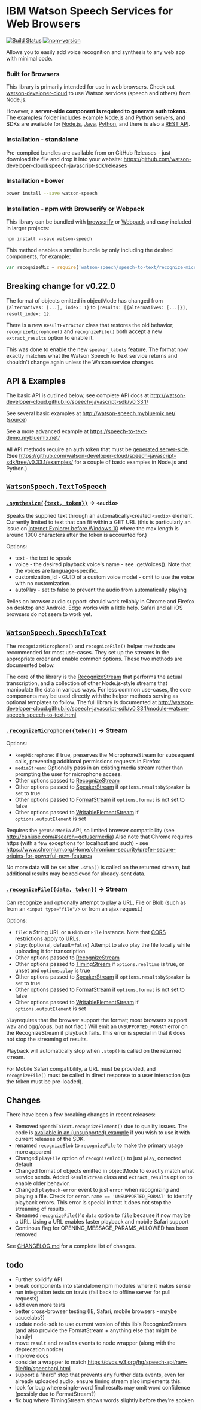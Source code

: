 IBM Watson Speech Services for Web Browsers
===========================================

[![Build Status](https://travis-ci.org/watson-developer-cloud/speech-javascript-sdk.svg?branch=master)](https://travis-ci.org/watson-developer-cloud/speech-javascript-sdk)
[![npm-version](https://img.shields.io/npm/v/watson-speech.svg)](https://www.npmjs.com/package/watson-speech)

Allows you to easily add voice recognition and synthesis to any web app with minimal code.

### Built for Browsers
This library is primarily intended for use in web browsers. Check out [watson-developer-cloud](https://www.npmjs.com/package/watson-developer-cloud) to use Watson services (speech and others) from Node.js.

However, a **server-side component is required to generate auth tokens**. The examples/ folder includes example Node.js and Python servers, and SDKs are available for [Node.js](https://github.com/watson-developer-cloud/node-sdk#authorization), [Java](https://github.com/watson-developer-cloud/java-sdk), [Python](https://github.com/watson-developer-cloud/python-sdk/blob/v0.33.1/examples/authorization_v1.py), and there is also a [REST API](https://www.ibm.com/watson/developercloud/doc/common/getting-started-tokens.html).


### Installation - standalone

Pre-compiled bundles are available from on GitHub Releases - just download the file and drop it into your website: https://github.com/watson-developer-cloud/speech-javascript-sdk/releases

### Installation - bower

```sh
bower install --save watson-speech
```

### Installation - npm with Browserify or Webpack

This library can be bundled with [browserify](http://browserify.org/) or [Webpack](http://webpack.github.io/)
and easy included in larger projects:

    npm install --save watson-speech

This method enables a smaller bundle by only including the desired components, for example:

```js
var recognizeMic = require('watson-speech/speech-to-text/recognize-microphone');
```


Breaking change for v0.22.0
----------------------------

The format of objects emitted in objectMode has changed from `{alternatives: [...], index: 1}` to `{results: [{alternatives: [...]}], result_index: 1}`.

There is a new `ResultExtractor` class that restores the old behavior; `recognizeMicrophone()` and `recognizeFile()` both accept a new `extract_results` option to enable it.

This was done to enable the new `speaker_labels` feature. The format now exactly matches what the Watson Speech to Text service returns and shouldn't change again unless the Watson service changes.


API & Examples
--------------

The basic API is outlined below, see complete API docs at http://watson-developer-cloud.github.io/speech-javascript-sdk/v0.33.1/

See several basic examples at http://watson-speech.mybluemix.net/ ([source](https://github.com/watson-developer-cloud/speech-javascript-sdk/tree/v0.33.1/examples/))

See a more advanced example at https://speech-to-text-demo.mybluemix.net/

All API methods require an auth token that must be [generated server-side](https://github.com/watson-developer-cloud/node-sdk#authorization). 
(See https://github.com/watson-developer-cloud/speech-javascript-sdk/tree/v0.33.1/examples/ for a couple of basic examples in Node.js and Python.)

## [`WatsonSpeech.TextToSpeech`](http://watson-developer-cloud.github.io/speech-javascript-sdk/v0.33.1/module-watson-speech_text-to-speech.html)

### [`.synthesize({text, token})`](http://watson-developer-cloud.github.io/speech-javascript-sdk/v0.33.1/module-watson-speech_text-to-speech_synthesize.html) -> `<audio>`

Speaks the supplied text through an automatically-created `<audio>` element. 
Currently limited to text that can fit within a GET URL (this is particularly an issue on [Internet Explorer before Windows 10](http://stackoverflow.com/questions/32267442/url-length-limitation-of-microsoft-edge)
where the max length is around 1000 characters after the token is accounted for.)

Options: 
* text - the text to speak
* voice - the desired playback voice's name - see .getVoices(). Note that the voices are language-specific.
* customization_id - GUID of a custom voice model - omit to use the voice with no customization.
* autoPlay - set to false to prevent the audio from automatically playing

Relies on browser audio support: should work reliably in Chrome and Firefox on desktop and Android. Edge works with a little help. Safari and all iOS browsers do not seem to work yet.

## [`WatsonSpeech.SpeechToText`](http://watson-developer-cloud.github.io/speech-javascript-sdk/v0.33.1/module-watson-speech_speech-to-text.html)

The `recognizeMicrophone()` and `recognizeFile()` helper methods are recommended for most use-cases. They set up the streams in the appropriate order and enable common options. These two methods are documented below.

The core of the library is the [RecognizeStream] that performs the actual transcription, and a collection of other Node.js-style streams that manipulate the data in various ways. For less common use-cases, the core components may be used directly with the helper methods serving as optional templates to follow. The full library is documented at http://watson-developer-cloud.github.io/speech-javascript-sdk/v0.33.1/module-watson-speech_speech-to-text.html

### [`.recognizeMicrophone({token})`](http://watson-developer-cloud.github.io/speech-javascript-sdk/v0.33.1/module-watson-speech_speech-to-text_recognize-microphone.html) -> Stream

Options: 
* `keepMicrophone`: if true, preserves the MicrophoneStream for subsequent calls, preventing additional permissions requests in Firefox
* `mediaStream`: Optionally pass in an existing media stream rather than prompting the user for microphone access.
* Other options passed to [RecognizeStream]
* Other options passed to [SpeakerStream] if `options.resultsbySpeaker` is set to true
* Other options passed to [FormatStream] if `options.format` is not set to false
* Other options passed to [WritableElementStream] if `options.outputElement` is set

Requires the `getUserMedia` API, so limited browser compatibility (see http://caniuse.com/#search=getusermedia) 
Also note that Chrome requires https (with a few exceptions for localhost and such) - see https://www.chromium.org/Home/chromium-security/prefer-secure-origins-for-powerful-new-features

No more data will be set after `.stop()` is called on the returned stream, but additional results may be recieved for already-sent data.


### [`.recognizeFile({data, token})`](http://watson-developer-cloud.github.io/speech-javascript-sdk/v0.33.1/module-watson-speech_speech-to-text_recognize-file.html) -> Stream

Can recognize and optionally attempt to play a URL, [File](https://developer.mozilla.org/en-US/docs/Web/API/File) or [Blob](https://developer.mozilla.org/en-US/docs/Web/API/Blob)
(such as from an `<input type="file"/>` or from an ajax request.)

Options: 
* `file`: a String URL or a `Blob` or `File` instance. Note that [CORS] restrictions apply to URLs.
* `play`: (optional, default=`false`) Attempt to also play the file locally while uploading it for transcription 
* Other options passed to [RecognizeStream]
* Other options passed to [TimingStream] if `options.realtime` is true, or unset and `options.play` is true
* Other options passed to [SpeakerStream] if `options.resultsbySpeaker` is set to true
* Other options passed to [FormatStream] if `options.format` is not set to false
* Other options passed to [WritableElementStream] if `options.outputElement` is set

`play`requires that the browser support the format; most browsers support wav and ogg/opus, but not flac.) 
Will emit an `UNSUPPORTED_FORMAT` error on the RecognizeStream if playback fails. This error is special in that it does not stop the streaming of results.

Playback will automatically stop when `.stop()` is called on the returned stream. 

For Mobile Safari compatibility, a URL must be provided, and `recognizeFile()` must be called in direct response to a user interaction (so the token must be pre-loaded).


## Changes

There have been a few breaking changes in recent releases:

* Removed `SpeechToText.recognizeElement()` due to quality issues. The code is [avaliable in an (unsupported) example](https://github.com/watson-developer-cloud/speech-javascript-sdk/tree/v0.33.1/examples/static/audio-video-deprecated) if you wish to use it with current releases of the SDK.
* renamed `recognizeBlob` to `recognizeFile` to make the primary usage more apparent
* Changed `playFile` option of `recognizeBlob()` to just `play`, corrected default
* Changed format of objects emitted in objectMode to exactly match what service sends. Added `ResultStream` class and `extract_results` option to enable older behavior.
* Changed `playback-error` event to just `error` when recognizing and playing a file. Check for `error.name == 'UNSUPPORTED_FORMAT'` to identify playback errors. This error is special in that it does not stop the streaming of results.
* Renamed `recognizeFile()`'s `data` option to `file` because it now may be a URL. Using a URL enables faster playback and mobile Safari support
* Continous flag for OPENING_MESSAGE_PARAMS_ALLOWED has been removed

See [CHANGELOG.md](CHANGELOG.md) for a complete list of changes.

## todo

* Further solidify API
* break components into standalone npm modules where it makes sense
* run integration tests on travis (fall back to offline server for pull requests)
* add even more tests
* better cross-browser testing (IE, Safari, mobile browsers - maybe saucelabs?)
* update node-sdk to use current version of this lib's RecognizeStream (and also provide the FormatStream + anything else that might be handy)
* move `result` and `results` events to node wrapper (along with the deprecation notice)
* improve docs
* consider a wrapper to match https://dvcs.w3.org/hg/speech-api/raw-file/tip/speechapi.html
* support a "hard" stop that prevents any further data events, even for already uploaded audio, ensure timing stream also implements this.
* look for bug where single-word final results may omit word confidence (possibly due to FormatStream?)
* fix bug where TimingStream shows words slightly before they're spoken

[RecognizeStream]: http://watson-developer-cloud.github.io/speech-javascript-sdk/v0.33.1/RecognizeStream.html
[TimingStream]: http://watson-developer-cloud.github.io/speech-javascript-sdk/v0.33.1/TimingStream.html
[FormatStream]: http://watson-developer-cloud.github.io/speech-javascript-sdk/v0.33.1/FormatStream.html
[WritableElementStream]: http://watson-developer-cloud.github.io/speech-javascript-sdk/v0.33.1/WritableElementStream.html
[SpeakerStream]: http://watson-developer-cloud.github.io/speech-javascript-sdk/v0.33.1/SpeakerStream.html
[CORS]: https://developer.mozilla.org/en-US/docs/Web/HTTP/Access_control_CORS
